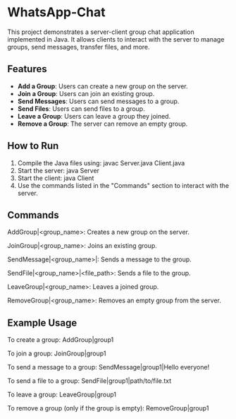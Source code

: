 # WhatsApp-Chat
This project demonstrates a server-client group chat application implemented in Java. It allows clients to interact with the server to manage groups, send messages, transfer files, and more.

## Features

- **Add a Group**: Users can create a new group on the server.
- **Join a Group**: Users can join an existing group.
- **Send Messages**: Users can send messages to a group.
- **Send Files**: Users can send files to a group.
- **Leave a Group**: Users can leave a group they joined.
- **Remove a Group**: The server can remove an empty group.

## How to Run

1. Compile the Java files using:
   javac Server.java Client.java
2. Start the server:
   java Server
3. Start the client:
   java Client
4. Use the commands listed in the "Commands" section to interact with the server.

## Commands

AddGroup|<group_name>: Creates a new group on the server.

JoinGroup|<group_name>: Joins an existing group.

SendMessage|<group_name>|<message>: Sends a message to the group.

SendFile|<group_name>|<file_path>: Sends a file to the group.

LeaveGroup|<group_name>: Leaves a joined group.

RemoveGroup|<group_name>: Removes an empty group from the server.

## Example Usage

To create a group: AddGroup|group1

To join a group: JoinGroup|group1

To send a message to a group: SendMessage|group1|Hello everyone!

To send a file to a group: SendFile|group1|path/to/file.txt

To leave a group: LeaveGroup|group1

To remove a group (only if the group is empty): RemoveGroup|group1


